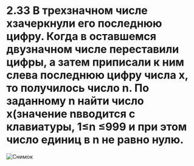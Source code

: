 # 2.33 В трехзначном числе xзачеркнули его последнюю цифру. Когда в оставшемся двузначном числе переставили цифры, а затем приписали к ним слева последнюю цифру числа x, то получилось число n. По заданному n найти число x(значение nвводится с клавиатуры, 1≤n ≤999 и при этом число единиц в n не равно нулю.
![Снимок](https://user-images.githubusercontent.com/113889184/196111747-5c613ac0-b88e-4897-b27e-1f71a78ee662.PNG)

